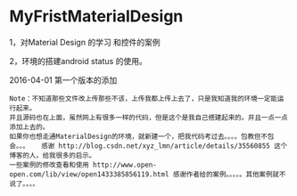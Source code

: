 # MyFristMaterialDesign


1，对Material Design 的学习 和控件的案例

2，环境的搭建android status 的使用。

2016-04-01  第一个版本的添加

	Note：不知道那些文件改上传那些不该，上传我都上传上去了，只是我知道我的环境一定能运行起来。
	并且源码也在上面，虽然网上有很多一样的代码，但是这个是我自己搭建起来的。并且一点一点添加上去的。
	如果你也想走通MaterialDesign的环境，就新建一个，把我代码考过去。。。。包教但不包会。。。   感谢 http://blog.csdn.net/xyz_lmn/article/details/35560855 这个博客的人，给我很多的启示。
	一些案例的修改查看和使用 http://www.open-open.com/lib/view/open1433385856119.html 感谢作者给的案例。。。。。其他案例就不说了。。。。
